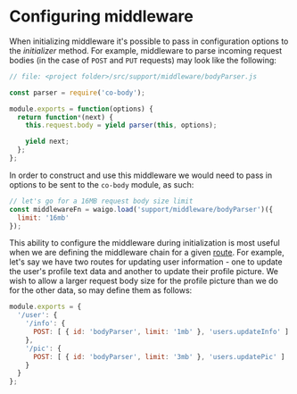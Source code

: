 # Configuring middleware

When initializing middleware it's possible to pass in configuration options to the _initializer_ method. For example, middleware to parse incoming request bodies (in the case of `POST` and `PUT` requests) may look like the following:

```javascript
// file: <project folder>/src/support/middleware/bodyParser.js

const parser = require('co-body');

module.exports = function(options) {
  return function*(next) {
    this.request.body = yield parser(this, options);

    yield next;
  };
};
```

In order to construct and use this middleware we would need to pass in options to be sent to the `co-body` module, as such:

```javascript
// let's go for a 16MB request body size limit
const middlewareFn = waigo.load('support/middleware/bodyParser')({
  limit: '16mb'
});	
```

This ability to configure the middleware during initialization is most useful when we are defining the middleware chain for a given [route](../routing/README.md). For example, let's say we have two routes for updating user information - one to update the user's profile text data and another to update their profile picture. We wish to allow a larger request body size for the profile picture than we do for the other data, so may define them as follows:

```javascript
module.exports = {
  '/user': {
  	'/info': {
      POST: [ { id: 'bodyParser', limit: '1mb' }, 'users.updateInfo' ]
	},
  	'/pic': {
      POST: [ { id: 'bodyParser', limit: '3mb' }, 'users.updatePic' ]
	}
  }
};
```

